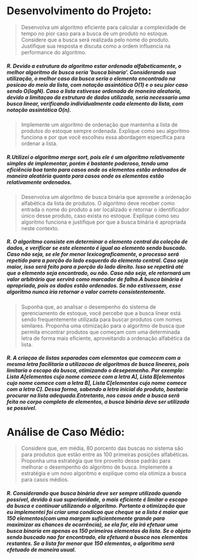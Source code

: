 # Desenvolvimento do Projeto:

> Desenvolva um algoritmo eficiente para calcular a complexidade de tempo no pior caso para a busca de um produto no estoque. Considere que a busca será realizada pelo nome do produto. Justifique sua resposta e discuta como a ordem influencia na performance do algoritmo.

##### R. Devido a estrutura do algoritmo estar ordenada alfabeticamente, o melhor algoritmo de busca seria 'busca binaria'. Considerando sua utilização, o melhor caso da busca seria o elemento encontrado na posicao do meio da lista, com notação assintótica O(1) e o seu pior caso sendo O(logN). Caso a lista estivesse ordenada de maneira aleatoria, devido a limitaçao da estrutura de dados utilizada, seria necessario uma busca linear, verificando individualmente cada elemento da lista, com notação assintótica O(n).

>Implemente um algoritmo de ordenação que mantenha a lista de produtos do estoque sempre ordenada. Explique como seu algoritmo funciona e por que você escolheu essa abordagem específica para ordenar a lista.
##### R.Utilizei o algoritmo merge sort, pois ele é um algoritmo relativamente simples de implementar, porém é bastante poderoso, tendo uma eficiência boa tanto para casos onde os elementos estão ordenados de maneira aleatória quanto para casos onde os elementos estão relativamente ordenados.

>Desenvolva um algoritmo de busca binária que aproveite a ordenação alfabética da lista de produtos. O algoritmo deve receber como entrada o nome do produto a ser localizado e retornar o identificador único desse produto, caso exista no estoque. Explique como seu algoritmo funciona e justifique por que a busca binária é apropriada neste contexto.

##### R. O algoritmo consiste em determinar o elemento central da coleção de dados, e verificar se este elemento é igual ao elemento sendo buscado. Caso não seja, se ele for menor lexicograficamente, o processo será repetido para a porção do lado esquerdo do elemento central. Caso seja maior, isso será feito para a porção do lado direito. Isso se repetirá até que o elemento seja encontrado, ou não. Caso não seja, ele retornará um valor arbitrário que servirá como marcador de falha.A busca binária é apropriada, pois os dados estão ordenados. Se não estivessem, esse algoritmo nunca iria retornar o valor correto consistentemente.

>Suponha que, ao analisar o desempenho do sistema de gerenciamento de estoque, você percebe que a busca linear está sendo frequentemente utilizada para buscar produtos com nomes similares. Proponha uma otimização para o algoritmo de busca que permita encontrar produtos que começam com uma determinada letra de forma mais eficiente, aproveitando a ordenação alfabética da lista.
##### R. A criaçao de listas separadas com elementos que comecem com a mesma letra facilitaria a utilizacao de algoritmos de busca lineares, pois limitaria o escopo da busca, otimizando o desepemenho. Por exemplo: Lista A[elementos cujo nome comece com a letra A], Lista B[elementos cujo nome comece com a letra B], Lista C[elementos cujo nome comece com a letra C]. Dessa forma, sabendo a letra inicial do produto, bastaria procurar na lista adequada.Entretanto, nos casos onde a busca será feita no corpo completo de elementos, a busca binária deve ser utilizada se possível.


# Análise de Caso Médio:

>Considere que, em média, 80 porcento das buscas no sistema são para produtos que estão entre as 100 primeiras posições alfabéticas. Proponha uma estratégia que tire proveito desse padrão para melhorar o desempenho do algoritmo de busca. Implemente a estratégia e um novo algoritmo e explique como ela otimiza a busca para casos médios.

##### R. Considerando que busca binária deve ser sempre utilizado quando possível, devido à sua superioridade, o mais eficiente é limitar o escopo da busca e continuar utilizando o algoritmo. Portanto a otimização que eu implementei foi criar uma condicao que cheque se a lista é maior que 150 elementos(com uma margem suficientemente grande para maximizar as chances de ocorrência), se ela for, ela irá efetuar uma busca binaria em apenas os 150 primeiros elementos da lista. Se o objeto sendo buscado nao for encontrado, ela efetuará a busca nos elementos restantes. Se a lista for menor que 150 elementos, o algoritmo será efetuado de maneira usual.

